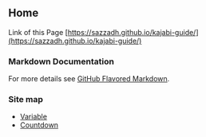 ## Home
Link of this Page [https://sazzadh.github.io/kajabi-guide/](https://sazzadh.github.io/kajabi-guide/)

### Markdown Documentation
For more details see [GitHub Flavored Markdown](https://guides.github.com/features/mastering-markdown/).


### Site map
* [Variable](https://sazzadh.github.io/kajabi-guide/variable.html)
* [Countdown](https://sazzadh.github.io/kajabi-guide/countdown-section.html)